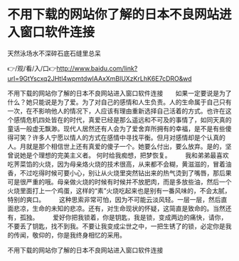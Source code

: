 # 不用下载的网站你了解的日本不良网站进入窗口软件连接
天然泳场水不深碎石底石缝里总呆

👉/观/看/入/口👉http://www.baidu.com/link?url=9GtYscxq2JHtl4wpmtdwIAAxXmBlUXzKrLhK6E7cDRO&wd

不用下载的网站你了解的日本不良网站进入窗口软件连接　　如果一定要说是为了什么？她只能说是为了爱。为了对自己的感情和人生负责。人的生命属于自己只有一次，在不影响他人的情况下，人应该有理由重新选择自己活着的方式。也许在这个感情危机四处皆在的时代，真爱已经是那么遥远和不可及的事情了，如同天真的童话一般虚无飘渺。现代人居然还有人会为了爱舍弃所拥有的幸福，是不是有些傻得可笑？许多人宁愿以情人的方式在感情中寻找平衡。但月对感情却是个认真的人。月就是那个相信世上还有真爱的傻子一个。她要么付出，要么放弃。是的，坚曾说她是个理想的完美主义者。
何时给我痴想，把梦恢复。
　　我和弟弟最喜欢吃荠菜馅的火烧，因为母亲烙火烧的技术很高，从来都不会糊，黄滋滋的，冒着油香，不过吃得时候可要小心，别让从火烧里突然钻出来的热气烫到了嘴唇，那后果可是很严重的哦。母亲做火烧的时候有时候并不放肥肉，而是多放些油，然后一个火烧里面打上一个鸡蛋，这样的“素”火烧吃起来也是别有一番风味的，不会太腻，特别的爽口。
　　这种思索非常可怕，因为不可能云淡风轻。一层一层，然后直面悲凉，生命的未知的悲凉。还有，对生命现状的怀疑，这简直是致命的。当然还有，孤独。
　　爱好你把我锁着，你是钥匙，我是锁，变成两边的痛快，请你，不要丢了钥匙，找不到我。不要让我变成尘世之中，一把生锈了的锁，必定你是我的传闻，敬仰的，你是我终身相忆的采用。

不用下载的网站你了解的日本不良网站进入窗口软件连接
